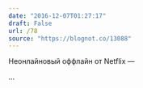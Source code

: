 ```yaml
---
date: "2016-12-07T01:27:17"
draft: False
url: /78
source: "https://blognot.co/13088"
---
```


Неонлайновый оффлайн от Netflix — 

...
